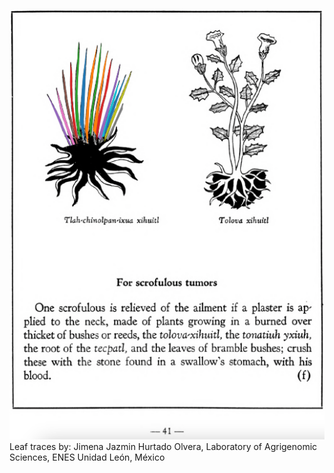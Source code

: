 ![J_ID400_p041_01_Tlah-chinolpan-ixua_xihuitl.png](assets/J_ID400_p041_01_Tlah-chinolpan-ixua_xihuitl.png)  
Leaf traces by: Jimena Jazmin Hurtado Olvera, Laboratory of Agrigenomic Sciences, ENES Unidad León, México  
